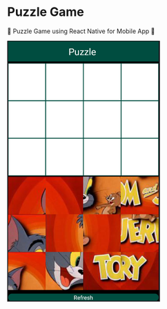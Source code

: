 # Puzzle Game

:pizza: Puzzle Game using React Native for Mobile App :pizza: 

![alt text](./image/Puzzle.png)
